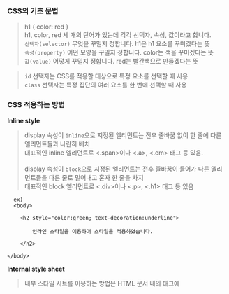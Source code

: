 ### CSS의 기초 문법

>h1 { color: red }  <br>
>h1, color, red 세 개의 단어가 있는데 각각 선택자, 속성, 값이라고 합니다.<br>
>```선택자(selector)``` 무엇을 꾸밀지 정합니다. h1은 h1 요소를 꾸미겠다는 뜻<br>
>```속성(property)``` 어떤 모양을 꾸밀지 정합니다. color는 색을 꾸미겠다는 뜻<br>
>```값(value)``` 어떻게 꾸밀지 정합니다. red는 빨간색으로 만들겠다는 뜻

>```id``` 선택자는 CSS를 적용할 대상으로 특정 요소를 선택할 때 사용<br>
>```class``` 선택자는 특정 집단의 여러 요소를 한 번에 선택할 때 사용
 
### CSS 적용하는 방법  
  <Strong>Inline style</strong>
>display 속성이 ```inline```으로 지정된 엘리먼트는 전후 줄바꿈 없이 한 줄에 다른 엘리먼트들과 나란히 배치 <br>
>대표적인 inline 엘리먼트로 <.span>이나 <.a>, <.em> 태그 등 있음.<br><br>
>display 속성이 ```block```으로 지정된 엘리먼트는 전후 줄바꿈이 들어가 다른 엘리먼트들을 다른 줄로 밀어내고 혼자 한 줄을 차지 <br>
>대표적인 block 엘리먼트로 <.div>이나 <.p>, <.h1> 태그 등 있음
```
  ex)
  <body>

    <h2 style="color:green; text-decoration:underline">

        인라인 스타일을 이용하여 스타일을 적용하였습니다.

    </h2>

</body>
```  
  
  <Strong>Internal style sheet</strong>
>내부 스타일 시트를 이용하는 방법은 HTML 문서 내의 <head>태그에 <style>태그를 사용하여 CSS 스타일을 적용
```
  ex)
  <head>

    <style>

        body { background-color: lightyellow; }

        h2 { color: red; text-decoration: underline; }

    </style>

</head>
```  
 <Strong>External style sheet</strong>
>외부 스타일 시트를 이용하는 방법은 웹 사이트 전체의 스타일을 하나의 파일에서 변경할 수 있도록 함<br>
>외부에 작성된 이러한 스타일 시트 파일은 .css 확장자를 사용하여 저장<br>
>스타일을 적용할 웹 페이지의 <head>태그에 <link>태그를 사용하여 외부 스타일 시트를 포함해야만 스타일이 적용
 ```
 ex)
<head>

    <link rel="stylesheet" href="/examples/media/expand_style.css">

</head>
 ```

### CSS 규칙의 우선순위
 
>1. 속성 값 뒤에 !important 를 붙인 속성<br>
>2. HTML에서 [style]을 직접 지정한 속성<br>
>3. #id 로 지정한 속성<br>
>4. .클래스, :추상클래스 로 지정한 속성<br>
>5. 태그이름 으로 지정한 속성<br>
>6. 상위 객체에 의해 상속된 속성<br>
 
### 박스 모델
 
 ```
1. 내용(content) : 텍스트나 이미지가 들어있는 박스의 실질적인 내용 부분입니다.

2. 패딩(padding) : 내용과 테두리 사이의 간격입니다. 패딩은 눈에 보이지 않습니다.

3. 테두리(border) : 내용와 패딩 주변을 감싸는 테두리입니다.

4. 마진(margin) : 테두리와 이웃하는 요소 사이의 간격입니다. 마진은 눈에 보이지 않습니다.
 ```
 
### 레이아웃 요소 
```position```<br>
><relative>  
>요소를 원래 위치를 기준으로 상대적(relative)으로 배치<br>
>요소의 위치 지정은 top, bottom, left, right 속성을 이용<br>
>요소가 원래 위치에 있을 때의 상하좌우로 부터 얼마나 떨어지게 할지를 지정<br>
 
```display```
>```display: block;```<br>
>일반적으로 설정하지 않아도 div가 갖게되는 기본값<br>
>쉽게 말하자면, 가로 한 줄을 다 차지하게 됩니다.<br>
>```display: inline;```<br>
>컨텐츠를 딱 감쌀정도의 크기<br>
>block태그와 다르게 줄바꿈이 되지 않고, 반드시 컨텐츠를 감싸게 되고, 크기를 변화시킬 수 없습니다.<br>
 
>```display: inline;``` 은 텍스트처럼<br>
>```display: block;``` 은 쌓이는 상자처럼<br>
 
### CSS Flexbox와 Grid
>```Flex```는 1차원으로 수평, 수직 영역 중 하나의 방향으로만 레이아웃을 나눌 수 있음<br>
>```Grid```는 2차원으로 수평 수직을 동시에 영역을 나눌 수 있음<br>
 
### 중앙정렬
>div = margin:0 auto;<br>
>img, text = "text-align:center"

### 새창에서 a태그 열기
>target="_blank"<br>

### 칸 여백 정리
> padding-right<br>

### 이미지 조절
>```positon absoulte```;는 position: relative 속성을 가지는 가장 가까운 요소를 기준으로 절대적인 위치를 가지도록 함.<br>
>```width``` 100%;는 삽입된 이미지의 가로세로비를 유지한 채, 가로폭을 기준으로 세로 길이가 잘리도록 함. 이때, 가로 길이는 < div class='container' >에 설정한 width.<br>
>```height``` 100%;는 삽입된 이미지의 가로세로비를 유지한 채, 세로폭을 기준으로 가로 길이가 잘리도록 함. 이때, 세로 길이는 < div class='container' >에 설정한 height.<br>
>```width``` 100%;와 height: 100%; 를 모두 입력하면 삽입된 이미지의 가로세로비가 망가지더라도 < div class='container' >에 설정한 width와 height 길이만큼 늘어남.<br>
>```top``` 50%;, left: 50%;, transform: translate(-50%, -50%);는 < img >태그를 < div class='container' > 안에서 가운데 정렬시킴.<br>

### checklist
---
### CSS를 HTML에 적용하는 세 가지 방법은 무엇일까요?

>인라인 스타일(Inline style)<br>
>내부 스타일 시트(Internal style sheet)<br>
>외부 스타일 시트(External style sheet)<br>
 
### 세 가지 방법 각각의 장단점은 무엇일까요?
```inline style```
 ```
장점: 태그 단위로 스타일을 지정하기 때문에 특정 태그에 어떤 스타일을 적용시켰는지 직관적으로 알기 쉽다
단점: 스타일 일괄 적용이나 일괄 변경 등의 작업을 할 때 매우 비효율적이다.
 ```
```<style>```
 ```
장점: inline과 다르게 내용과 스타일이 분리되어 있기 때문에 어느정도 재사용이 가능하고 일괄 변경, 적용 등이 가능하다.
단점: 한 개의 HTML 문서 안에서는 재사용이 가능하지만 다른 HTML 문서에는 적용시킬 수 없다. <br>즉, 문서마다 작성해야 하기 때문에 문서가 많아질 수록 비효율적이다.
 ```

```<link rel="stylesheet" href="...">```
 ```
장점: 하나의 스타일 시트만 만들어놓아도 여러 개의 HTML 문서에 적용시킬 수 있다.
단점: 독립적인 스타일 시트 파일이기 때문에 작업을 계속하면서 지속적으로 유지, 보수를 해야 하며 규모가 커질 수록 복잡해질 가능성이 있다.
 ```
### CSS 규칙의 우선순위는 어떻게 결정될까요?
>각각의 CSS 적용 방식에는 점수가 있어서 그 점수가 높은 순서대로 우선 순위를 가지게 된다.
```
  Inline Style: 1000점
  ID:           100점
  Class:        10점
  속성선택자:    10점
  가상클래스속성:10점
  태그선택자:    1점
  전체선택(/*):  0점
 ```
 
### CSS의 박스모델은 무엇일까요? 박스가 화면에서 차지하는 크기는 어떻게 결정될까요?
>```박스모델``` 웹페이지에 배치하는 모든 HTML 엘리먼트는 3개의 층을 가진 사각형 구조의 형태<br><br>
>가장 외곽의 층을 margin 영역이라고 부르는데, 보통 주변에 위치한 다른 엘리먼트와의 상하좌우 간격을 두기 위해서 쓰입니다.<br> 
>그 바로 아래 층을 border 영역이라고 부르는데, 경계선을 그리기 위해서 쓰이며, margin과 padding과 달리 두께 뿐만 아니라 색상과 모양까지 지정할 수 있습니다.<br>
>그 바로 아래 층은 padding 영역이라고 불리는데, 컨텐츠와 경계선 사이의 간격을 지정하기 위해서 쓰입니다. <br>
>마지막으로 가장 중간에 있는 영역은 content 영역이라고 하며, 컨텐트의 width(너비)와 height(높이)를 지정해줄 수 있습니다.<br>
 
### float 속성은 왜 좋지 않을까요?
>기본적으로 이미지 정렬을 위해 등장한 CSS 스타일이지만 레이아웃 정렬에도 많이 사용하기에 불편한 사항들이 있음<br>
>overflow: visible인 경우, 부모 요소의 크기가 자동으로 늘어나지 않는다. (position: absolute와 비슷하게 렌더링) <br>
>float속성은 clear하지 않는 이상 계속해서 상속이 된다.<br>
 
### Flexbox(Flexible box)와 CSS Grid의 차이와 장단점은 무엇일까요?
>```Flexbox``` flexbox는 기본적으로 1차원 레이아웃을 위해 만들어졌다. Row or Column.<br>
>장점: 모든 방향으로 정렬이 가능하고, reverse도 가능하다. Container로 사용할 경우, 하위 item들을 정렬하기가 매우 수월하다.<br>
>단점: 퍼포먼스 이슈가 있다.<br>
 
>```Grid``` grid는 2차원 레이아웃을 위해 만들어졌다. Row and Column<br>
>장점: prototyping할 때 매우 쉽고 효율적으로 간단하게 작성하여 2차원의 레이아웃을 관리할 수 있다.<br>
>단점: 모든 브라우저에서 지원하는 것이 아니다.<br>
 
### 차이점 
> flexbox는 행과 열을 매우 효율적으로 정렬하고 구성할 수 있기 때문에 비교적 작은 단위의 레이아웃에 적합하고<br>
> grid는 2차원의 레이아웃을 효율적으로 정렬할 수 있으므로 조금 더 큰 단위의 레이아웃을 구성할 때 사용하면 좋다.<br>
 
### CSS의 비슷한 요소들을 어떤 식으로 정리할 수 있을까요?
